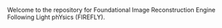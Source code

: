 Welcome to the repository for Foundational Image Reconstruction Engine Following Light phYsics (FIREFLY).
